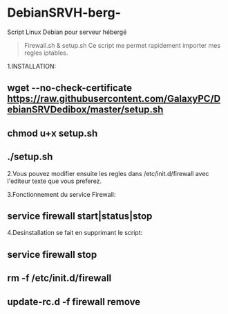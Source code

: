 # DebianSRVH-berg-
Script Linux Debian pour serveur hébergé
> Firewall.sh & setup.sh
Ce script me permet rapidement importer mes regles iptables.

1.INSTALLATION:
## wget --no-check-certificate https://raw.githubusercontent.com/GalaxyPC/DebianSRVDedibox/master/setup.sh
## chmod u+x setup.sh
## ./setup.sh

2.Vous pouvez modifier ensuite les regles dans /etc/init.d/firewall avec l'editeur texte que vous preferez.

3.Fonctionnement du service Firewall:
## service firewall start|status|stop

4.Desinstallation se fait en supprimant le script:
## service firewall stop
## rm -f /etc/init.d/firewall
## update-rc.d -f firewall remove